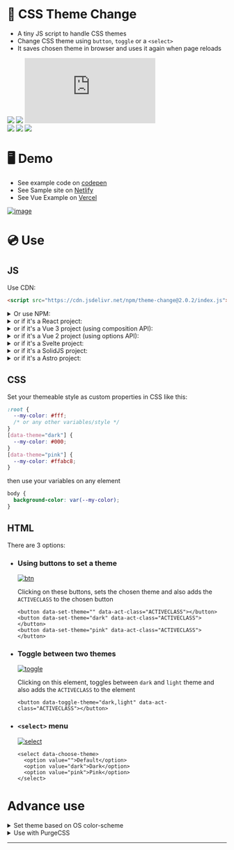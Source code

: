 # 🎨 CSS Theme Change

- A tiny JS script to handle CSS themes
- Change CSS theme using `button`, `toggle` or a `<select>`
- It saves chosen theme in browser and uses it again when page reloads

[![][build]][build-url] [![][install-size]][install-size-url] [![][js]][js-url]  
[![][npm]][npm-url] [![][dl]][npm-url] [![][commit]][gh-url]

# 🖥 Demo

- See example code on [codepen](https://codepen.io/saadeghi/pen/OJypbNM)
- See Sample site on [Netlify](https://css-theme-changer.netlify.app/)
- See Vue Example on [Vercel](https://vue-3-theme.vercel.app)

[![image](https://user-images.githubusercontent.com/7342023/80218042-e3c67e00-8655-11ea-94e8-925d0dcbfd57.gif)](#)

# 💿 Use

## JS

Use CDN:

```html
<script src="https://cdn.jsdelivr.net/npm/theme-change@2.0.2/index.js"></script>
```

<details>
<summary>
  Or use NPM: 
</summary>

Install: `npm i theme-change --save` and use it in your js file:

```js
import { themeChange } from "theme-change";
themeChange();
```

</details>
<details>
<summary>
  or if it's a React project: 
</summary>

Install: `npm i theme-change --save` and use it in your js file:

```js
import { useEffect } from "react";
import { themeChange } from "theme-change";

useEffect(() => {
  themeChange(false);
  // 👆 false parameter is required for react project
}, []);
```

</details>
<details>
<summary>
  or if it's a Vue 3 project (using composition API): 
</summary>

Install: `npm i theme-change --save` and use it in your js file:

```js
import { onMounted } from "vue";
import { themeChange } from "theme-change";

export default {
  setup() {
    onMounted(() => {
      themeChange(false);
    });
  },
};
```

</details>
<details>
<summary>
  or if it's a Vue 2 project (using options API): 
</summary>

Install: `npm i theme-change --save` and use it in your js file:

```js
import { themeChange } from "theme-change";

export default {
  mounted: function () {
    themeChange(false);
  },
};
```

</details>
<details>
<summary>
  or if it's a Svelte project: 
</summary>

Install: `npm i theme-change --save` and use it in your svelte component that uses one theme-change attributes:

```js
import { onMount } from "svelte";
import { themeChange } from "theme-change";

// NOTE: the element that is using one of the theme attributes must be in the DOM on mount
onMount(() => {
  themeChange(false);
  // 👆 false parameter is required for svelte
});
```

</details>
<details>
<summary>
  or if it's a SolidJS project: 
</summary>

Install: `npm i theme-change --save` and use it in your js/jsx/tsx file:

```js
import { onMount } from "solid-js";
import { themeChange } from "theme-change";

onMount(async () => {
  themeChange();
});
```

</details>
<details>
<summary>
  or if it's a Astro project: 
</summary>

Install: `npm i theme-change --save` and use it in your .astro file(s):

Astro is a bit tricky because of how is rendering html page as a MPA (Multiple Pages Application)
Astro projects are therefore subject to [FART](https://css-tricks.com/flash-of-inaccurate-color-theme-fart/) problem. To prevent this we will use the [is:inline](https://docs.astro.build/en/reference/directives-reference/#isinline) astro directive.

If you want to apply themes on a single [astro page](https://docs.astro.build/en/core-concepts/astro-pages/) (remember Astro is an MPA framework) :

`src/pages/mypage.astro`

```js
---
---

<html lang="en">
  <head>
  <script is:inline>
      // ☝️ This script prevent the FART effect.
      if (localStorage.getItem("theme") === null) {
        document.documentElement.setAttribute("data-theme", "light");
      } else
      document.documentElement.setAttribute("data-theme",localStorage.getItem("theme"));
      // "theme" LocalStorage value is set by the package to remember user preference.
      // The value is checked and applyed before rendering anything.
  </script>
  <script>
      import { themeChange } from "theme-change";
      themeChange();
       // 👆 you could import the CDN directly instead of these two lines
    </script>
    <title>My crazy credit page</title>
  </head>
  <body>
    <h1>Welcome to my credit page!</h1>
  </body>
</html>
```

If you want to apply themes to all your [astro pages](https://docs.astro.build/en/core-concepts/astro-pages/), you need to execute both scripts in a Astro [layout](https://docs.astro.build/en/core-concepts/layouts/#sample-layout), it would need to wrap all your astro pages like so:

`src/layouts/MyCrazyLayout.astro`

```html
---
---

<html lang="en">
  <head>
    <script is:inline>
      // ☝️ This script prevent the FART effect.
      if (localStorage.getItem("theme") === null) {
        document.documentElement.setAttribute("data-theme", "light");
      } else
        document.documentElement.setAttribute(
          "data-theme",
          localStorage.getItem("theme")
        );
      // "theme" LocalStorage value is set by the package to remember user preference.
      // The value is checked and applyed before rendering anything.
    </script>
    <script>
      import { themeChange } from "theme-change";
      themeChange();
      // 👆 you could import the CDN directly instead of these two lines
    </script>
    <meta charset="utf-8" />
    <title>My Cool Astro Layout Wraping All My Pages</title>
    <meta name="viewport" content="width=device-width, initial-scale=1" />
  </head>
  <body>
    <nav>
      <a href="#">Home</a>
      <a href="#">Posts</a>
      <a href="#">Contact</a>
    </nav>
    <article>
      <slot />
      <!-- your content from src/pages/index.astro is injected here -->
    </article>
  </body>
</html>
```

`src/pages/index.astro`

```js
---
import MyCrazyLayout from '../layouts/MyCrazyLayout.astro';
---
<MySiteLayout>
  <p>My page content, wrapped in a layout!</p>
</MySiteLayout>
```

</details>

## CSS

Set your themeable style as custom properties in CSS like this:

```css
:root {
  --my-color: #fff;
  /* or any other variables/style */
}
[data-theme="dark"] {
  --my-color: #000;
}
[data-theme="pink"] {
  --my-color: #ffabc8;
}
```

then use your variables on any element

```css
body {
  background-color: var(--my-color);
}
```

## HTML

There are 3 options:

- ### Using buttons to set a theme

  [![btn](https://user-images.githubusercontent.com/7342023/101527827-c0adcc00-39a3-11eb-9e41-24bfa91ea96c.gif)](#)

  Clicking on these buttons, sets the chosen theme and also adds the `ACTIVECLASS` to the chosen button

  ```
  <button data-set-theme="" data-act-class="ACTIVECLASS"></button>
  <button data-set-theme="dark" data-act-class="ACTIVECLASS"></button>
  <button data-set-theme="pink" data-act-class="ACTIVECLASS"></button>
  ```

- ### Toggle between two themes

  [![toggle](https://user-images.githubusercontent.com/7342023/101527821-bf7c9f00-39a3-11eb-822b-7751265a18a5.gif)](#)

  Clicking on this element, toggles between `dark` and `light` theme and also adds the `ACTIVECLASS` to the element

  ```
  <button data-toggle-theme="dark,light" data-act-class="ACTIVECLASS"></button>
  ```

- ### `<select>` menu

  [![select](https://user-images.githubusercontent.com/7342023/101527790-b4297380-39a3-11eb-9173-bc909549d160.gif)](#)

  ```
  <select data-choose-theme>
    <option value="">Default</option>
    <option value="dark">Dark</option>
    <option value="pink">Pink</option>
  </select>
  ```

# Advance use

<details>
<summary>
  Set theme based on OS color-scheme
</summary>

```css
@media (prefers-color-scheme: dark) {
  :root {
    --my-color: #252b30;
  }
}
```

</details>

<details>
<summary>
  Use with PurgeCSS
</summary>

If you're using [Purge CSS](https://purgecss.com/), you might need to [safe list](https://purgecss.com/safelisting.html#in-the-css-directly) your CSS using the comments below because your secondary themes will be purged

- Safelist `[data-theme]` on postcss config

  ```js
  module.exports = {
    purge: {
      options: {
        safelist: [/data-theme$/],
      },
    },
  };
  ```

- Safelist inside CSS file

  ```css
  /*! purgecss start ignore */

  [data-theme="dark"] {
    --my-color: #252b30;
  }

  /*! purgecss end ignore */
  ```

</details>

---

[install-size]: https://badgen.net/bundlephobia/minzip/theme-change?label=bundle%20size&color=purple
[js]: https://badgen.net/badgesize/normal/https/unpkg.com/theme-change/index.js?label=file%20size&color=purple
[npm]: https://badgen.net/npm/v/theme-change?label=version&color=purple
[dl]: https://badgen.net/npm/dt/theme-change?icon=npm&color=purple
[commit]: https://badgen.net/github/last-commit/saadeghi/theme-change?icon=github&color=purple
[build]: https://badgen.net/github/checks/saadeghi/theme-change?label=build
[build-url]: https://github.com/saadeghi/theme-change/actions
[install-size-url]: https://bundlephobia.com/result?p=theme-change
[js-url]: https://unpkg.com/theme-change@latest/index.js
[npm-url]: https://www.npmjs.com/package/theme-change
[gh-url]: https://github.com/saadeghi/theme-change
